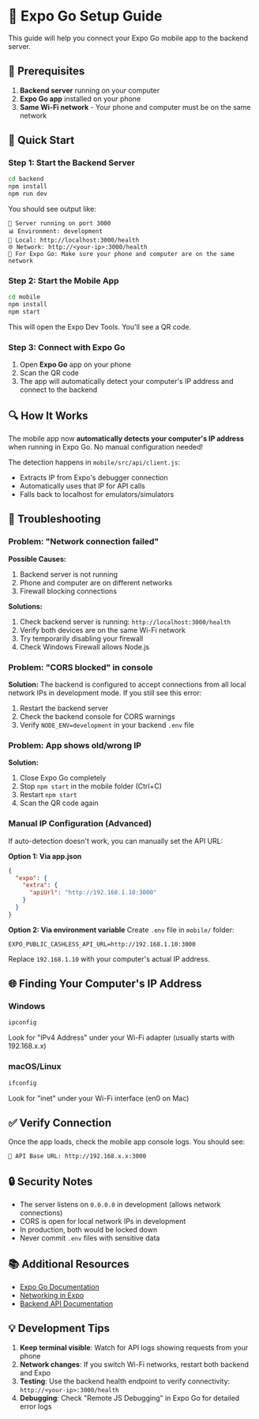 # 📱 Expo Go Setup Guide

This guide will help you connect your Expo Go mobile app to the backend server.

## 🔧 Prerequisites

1. **Backend server** running on your computer
2. **Expo Go app** installed on your phone
3. **Same Wi-Fi network** - Your phone and computer must be on the same network

## 🚀 Quick Start

### Step 1: Start the Backend Server

```bash
cd backend
npm install
npm run dev
```

You should see output like:
```
🚀 Server running on port 3000
📊 Environment: development
🔗 Local: http://localhost:3000/health
🌐 Network: http://<your-ip>:3000/health
📱 For Expo Go: Make sure your phone and computer are on the same network
```

### Step 2: Start the Mobile App

```bash
cd mobile
npm install
npm start
```

This will open the Expo Dev Tools. You'll see a QR code.

### Step 3: Connect with Expo Go

1. Open **Expo Go** app on your phone
2. Scan the QR code
3. The app will automatically detect your computer's IP address and connect to the backend

## 🔍 How It Works

The mobile app now **automatically detects your computer's IP address** when running in Expo Go. No manual configuration needed!

The detection happens in `mobile/src/api/client.js`:
- Extracts IP from Expo's debugger connection
- Automatically uses that IP for API calls
- Falls back to localhost for emulators/simulators

## 🐛 Troubleshooting

### Problem: "Network connection failed"

**Possible Causes:**
1. Backend server is not running
2. Phone and computer are on different networks
3. Firewall blocking connections

**Solutions:**
1. Check backend server is running: `http://localhost:3000/health`
2. Verify both devices are on the same Wi-Fi network
3. Try temporarily disabling your firewall
4. Check Windows Firewall allows Node.js

### Problem: "CORS blocked" in console

**Solution:**
The backend is configured to accept connections from all local network IPs in development mode. If you still see this error:

1. Restart the backend server
2. Check the backend console for CORS warnings
3. Verify `NODE_ENV=development` in your backend `.env` file

### Problem: App shows old/wrong IP

**Solution:**
1. Close Expo Go completely
2. Stop `npm start` in the mobile folder (Ctrl+C)
3. Restart `npm start`
4. Scan the QR code again

### Manual IP Configuration (Advanced)

If auto-detection doesn't work, you can manually set the API URL:

**Option 1: Via app.json**
```json
{
  "expo": {
    "extra": {
      "apiUrl": "http://192.168.1.10:3000"
    }
  }
}
```

**Option 2: Via environment variable**
Create `.env` file in `mobile/` folder:
```
EXPO_PUBLIC_CASHLESS_API_URL=http://192.168.1.10:3000
```

Replace `192.168.1.10` with your computer's actual IP address.

## 🌐 Finding Your Computer's IP Address

### Windows
```bash
ipconfig
```
Look for "IPv4 Address" under your Wi-Fi adapter (usually starts with 192.168.x.x)

### macOS/Linux
```bash
ifconfig
```
Look for "inet" under your Wi-Fi interface (en0 on Mac)

## ✅ Verify Connection

Once the app loads, check the mobile app console logs. You should see:
```
📡 API Base URL: http://192.168.x.x:3000
```

## 🔒 Security Notes

- The server listens on `0.0.0.0` in development (allows network connections)
- CORS is open for local network IPs in development
- In production, both would be locked down
- Never commit `.env` files with sensitive data

## 📚 Additional Resources

- [Expo Go Documentation](https://docs.expo.dev/get-started/expo-go/)
- [Networking in Expo](https://docs.expo.dev/guides/using-expo-modules-with-react-native/)
- [Backend API Documentation](backend/README.md)

## 💡 Development Tips

1. **Keep terminal visible**: Watch for API logs showing requests from your phone
2. **Network changes**: If you switch Wi-Fi networks, restart both backend and Expo
3. **Testing**: Use the backend health endpoint to verify connectivity: `http://<your-ip>:3000/health`
4. **Debugging**: Check "Remote JS Debugging" in Expo Go for detailed error logs

